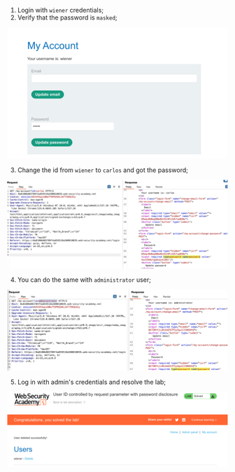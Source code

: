 
1. Login with `wiener` credentials;
2. Verify that the password is `masked`;

![](/static/img/Pasted_image_20231120101124.png)

3. Change the id from `wiener` to `carlos` and got the password;

![](/static/img/Pasted_image_20231120101144.png)

4. You can do the same with `administrator` user;

![](/static/img/Pasted_image_20231120101317.png)

5. Log in with admin's credentials and resolve the lab;

![](/static/img/Pasted_image_20231120101349.png)

